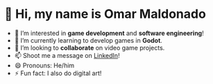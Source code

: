 # 👋 Hi, my name is Omar Maldonado
- 👀 I’m interested in **game development** and **software engineering**!
- 🌱 I’m currently learning to develop games in **Godot**.
- 💞️ I’m looking to **collaborate** on video game projects.
- 📫 Shoot me a message on [LinkedIn](https://www.linkedin.com/in/omar-b-maldonado/)!
- 😄 Pronouns: He/him
- ⚡ Fun fact: I also do digital art!

<!---
Omar-B-Maldonado/Omar-B-Maldonado is a ✨ special ✨ repository because its `README.md` (this file) appears on your GitHub profile.
You can click the Preview link to take a look at your changes.
--->
